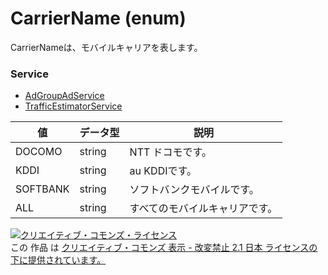 # CarrierName (enum)
CarrierNameは、モバイルキャリアを表します。
### Service
+ [AdGroupAdService](../services/AdGroupAdService.md)
+ [TrafficEstimatorService](../services/TrafficEstimatorService.md)

| 値 | データ型 | 説明 | 
|---|---|---|
| DOCOMO| string| NTT ドコモです。 |
| KDDI| string| au KDDIです。 |
| SOFTBANK| string| ソフトバンクモバイルです。 |
| ALL| string| すべてのモバイルキャリアです。 |
<a rel="license" href="http://creativecommons.org/licenses/by-nd/2.1/jp/"><img alt="クリエイティブ・コモンズ・ライセンス" style="border-width:0" src="https://i.creativecommons.org/l/by-nd/2.1/jp/88x31.png" /></a><br />この 作品 は <a rel="license" href="http://creativecommons.org/licenses/by-nd/2.1/jp/">クリエイティブ・コモンズ 表示 - 改変禁止 2.1 日本 ライセンスの下に提供されています。</a>
